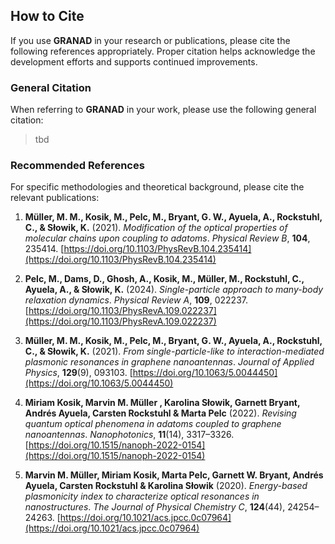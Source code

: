 ## How to Cite

If you use **GRANAD** in your research or publications, please cite the following references appropriately. Proper citation helps acknowledge the development efforts and supports continued improvements.

### General Citation
When referring to **GRANAD** in your work, please use the following general citation:

> tbd

### Recommended References
For specific methodologies and theoretical background, please cite the relevant publications:

1. **Müller, M. M., Kosik, M., Pelc, M., Bryant, G. W., Ayuela, A., Rockstuhl, C., & Słowik, K.** (2021). *Modification of the optical properties of molecular chains upon coupling to adatoms*. *Physical Review B*, **104**, 235414. [https://doi.org/10.1103/PhysRevB.104.235414](https://doi.org/10.1103/PhysRevB.104.235414)

2. **Pelc, M., Dams, D., Ghosh, A., Kosik, M., Müller, M., Rockstuhl, C., Ayuela, A., & Słowik, K.** (2024). *Single-particle approach to many-body relaxation dynamics*. *Physical Review A*, **109**, 022237. [https://doi.org/10.1103/PhysRevA.109.022237](https://doi.org/10.1103/PhysRevA.109.022237)

3. **Müller, M. M., Kosik, M., Pelc, M., Bryant, G. W., Ayuela, A., Rockstuhl, C., & Słowik, K.** (2021). *From single-particle-like to interaction-mediated plasmonic resonances in graphene nanoantennas*. *Journal of Applied Physics*, **129**(9), 093103. [https://doi.org/10.1063/5.0044450](https://doi.org/10.1063/5.0044450)

4. **Miriam Kosik, Marvin M. Müller , Karolina Słowik, Garnett Bryant, Andrés Ayuela, Carsten Rockstuhl & Marta Pelc** (2022). *Revising quantum optical phenomena in adatoms coupled to graphene nanoantennas*. *Nanophotonics*, **11**(14), 3317–3326. [https://doi.org/10.1515/nanoph-2022-0154](https://doi.org/10.1515/nanoph-2022-0154)

5. **Marvin M. Müller, Miriam Kosik, Marta Pelc, Garnett W. Bryant, Andrés Ayuela, Carsten Rockstuhl & Karolina Słowik** (2020). *Energy-based plasmonicity index to characterize optical resonances in nanostructures*. *The Journal of Physical Chemistry C*, **124**(44), 24254–24263. [https://doi.org/10.1021/acs.jpcc.0c07964](https://doi.org/10.1021/acs.jpcc.0c07964)
